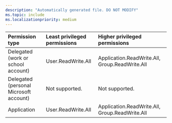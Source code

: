 ```yaml
---
description: "Automatically generated file. DO NOT MODIFY"
ms.topic: include
ms.localizationpriority: medium
---
```


|Permission type|Least privileged permissions|Higher privileged permissions|
|:---|:---|:---|
|Delegated (work or school account)|User.ReadWrite.All|Application.ReadWrite.All, Group.ReadWrite.All|
|Delegated (personal Microsoft account)|Not supported.|Not supported.|
|Application|User.ReadWrite.All|Application.ReadWrite.All, Group.ReadWrite.All|

